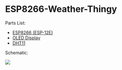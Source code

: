 # ESP8266-Weather-Thingy

Parts List:

* [ESP8266 (ESP-12E)](http://amzn.com/B0179SW31O)
* [OLED Display](http://www.amazon.com/gp/product/B00O2LLT30?psc=1&redirect=true&ref_=oh_aui_detailpage_o03_s00)
* [DHT11](http://www.amazon.com/gp/product/B00BXWUWRA?psc=1&redirect=true&ref_=oh_aui_detailpage_o03_s02)

Schematic:

![](http://i.imgur.com/7oPatYA.png)


